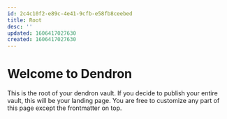 ```yaml
---
id: 2c4c10f2-e89c-4e41-9cfb-e58fb8ceebed
title: Root
desc: ''
updated: 1606417027630
created: 1606417027630
---
```

# Welcome to Dendron

This is the root of your dendron vault. If you decide to publish your entire vault, this will be your landing page. You are free to customize any part of this page except the frontmatter on top. 

